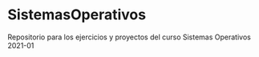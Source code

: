 # SistemasOperativos
Repositorio para los ejercicios y proyectos del curso Sistemas Operativos 2021-01
